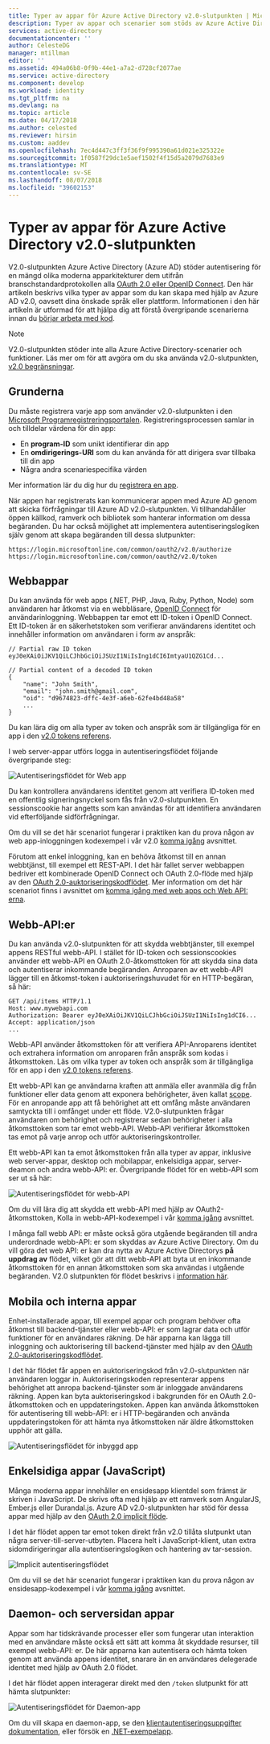 ```yaml
---
title: Typer av appar för Azure Active Directory v2.0-slutpunkten | Microsoft Docs
description: Typer av appar och scenarier som stöds av Azure Active Directory v2.0-slutpunkten.
services: active-directory
documentationcenter: ''
author: CelesteDG
manager: mtillman
editor: ''
ms.assetid: 494a06b8-0f9b-44e1-a7a2-d728cf2077ae
ms.service: active-directory
ms.component: develop
ms.workload: identity
ms.tgt_pltfrm: na
ms.devlang: na
ms.topic: article
ms.date: 04/17/2018
ms.author: celested
ms.reviewer: hirsin
ms.custom: aaddev
ms.openlocfilehash: 7ec4d447c3ff3f36f9f995390a61d021e325322e
ms.sourcegitcommit: 1f0587f29dc1e5aef1502f4f15d5a2079d7683e9
ms.translationtype: MT
ms.contentlocale: sv-SE
ms.lasthandoff: 08/07/2018
ms.locfileid: "39602153"
---
```

# <a name="app-types-for-the-azure-active-directory-v20-endpoint"></a>Typer av appar för Azure Active Directory v2.0-slutpunkten

V2.0-slutpunkten Azure Active Directory (Azure AD) stöder autentisering för en mängd olika moderna apparkitekturer dem utifrån branschstandardprotokollen alla [OAuth 2.0 eller OpenID Connect](active-directory-v2-protocols.md). Den här artikeln beskrivs vilka typer av appar som du kan skapa med hjälp av Azure AD v2.0, oavsett dina önskade språk eller plattform. Informationen i den här artikeln är utformad för att hjälpa dig att förstå övergripande scenarierna innan du [börjar arbeta med kod](active-directory-appmodel-v2-overview.md#getting-started).

> [!NOTE]
> V2.0-slutpunkten stöder inte alla Azure Active Directory-scenarier och funktioner. Läs mer om för att avgöra om du ska använda v2.0-slutpunkten, [v2.0 begränsningar](active-directory-v2-limitations.md).

## <a name="the-basics"></a>Grunderna

Du måste registrera varje app som använder v2.0-slutpunkten i den [Microsoft Programregistreringsportalen](https://apps.dev.microsoft.com). Registreringsprocessen samlar in och tilldelar värdena för din app:

* En **program-ID** som unikt identifierar din app
* En **omdirigerings-URI** som du kan använda för att dirigera svar tillbaka till din app
* Några andra scenariespecifika värden

Mer information lär du dig hur du [registrera en app](quickstart-v2-register-an-app.md).

När appen har registrerats kan kommunicerar appen med Azure AD genom att skicka förfrågningar till Azure AD v2.0-slutpunkten. Vi tillhandahåller öppen källkod, ramverk och bibliotek som hanterar information om dessa begäranden. Du har också möjlighet att implementera autentiseringslogiken själv genom att skapa begäranden till dessa slutpunkter:

```
https://login.microsoftonline.com/common/oauth2/v2.0/authorize
https://login.microsoftonline.com/common/oauth2/v2.0/token
```
<!-- TODO: Need a page for libraries to link to -->

## <a name="web-apps"></a>Webbappar

Du kan använda för web apps (.NET, PHP, Java, Ruby, Python, Node) som användaren har åtkomst via en webbläsare, [OpenID Connect](active-directory-v2-protocols.md) för användarinloggning. Webbappen tar emot ett ID-token i OpenID Connect. Ett ID-token är en säkerhetstoken som verifierar användarens identitet och innehåller information om användaren i form av anspråk:

```
// Partial raw ID token
eyJ0eXAiOiJKV1QiLCJhbGciOiJSUzI1NiIsIng1dCI6ImtyaU1QZG1Cd...

// Partial content of a decoded ID token
{
    "name": "John Smith",
    "email": "john.smith@gmail.com",
    "oid": "d9674823-dffc-4e3f-a6eb-62fe4bd48a58"
    ...
}
```

Du kan lära dig om alla typer av token och anspråk som är tillgängliga för en app i den [v2.0 tokens referens](v2-id-and-access-tokens.md).

I web server-appar utförs logga in autentiseringsflödet följande övergripande steg:

![Autentiseringsflödet för Web app](./media/v2-app-types/convergence_scenarios_webapp.png)

Du kan kontrollera användarens identitet genom att verifiera ID-token med en offentlig signeringsnyckel som fås från v2.0-slutpunkten. En sessionscookie har angetts som kan användas för att identifiera användaren vid efterföljande sidförfrågningar.

Om du vill se det här scenariot fungerar i praktiken kan du prova någon av web app-inloggningen kodexempel i vår v2.0 [komma igång](active-directory-appmodel-v2-overview.md#getting-started) avsnittet.

Förutom att enkel inloggning, kan en behöva åtkomst till en annan webbtjänst, till exempel ett REST-API. I det här fallet server webbappen bedriver ett kombinerade OpenID Connect och OAuth 2.0-flöde med hjälp av den [OAuth 2.0-auktoriseringskodflödet](active-directory-v2-protocols.md). Mer information om det här scenariot finns i avsnittet om [komma igång med web apps och Web API: erna](active-directory-v2-devquickstarts-webapp-webapi-dotnet.md).

## <a name="web-apis"></a>Webb-API:er
Du kan använda v2.0-slutpunkten för att skydda webbtjänster, till exempel appens RESTful webb-API. I stället för ID-token och sessionscookies använder ett webb-API en OAuth 2.0-åtkomsttoken för att skydda sina data och autentiserar inkommande begäranden. Anroparen av ett webb-API lägger till en åtkomst-token i auktoriseringshuvudet för en HTTP-begäran, så här:

```
GET /api/items HTTP/1.1
Host: www.mywebapi.com
Authorization: Bearer eyJ0eXAiOiJKV1QiLCJhbGciOiJSUzI1NiIsIng1dCI6...
Accept: application/json
...
```

Webb-API använder åtkomsttoken för att verifiera API-Anroparens identitet och extrahera information om anroparen från anspråk som kodas i åtkomsttoken. Läs om vilka typer av token och anspråk som är tillgängliga för en app i den [v2.0 tokens referens](v2-id-and-access-tokens.md).

Ett webb-API kan ge användarna kraften att anmäla eller avanmäla dig från funktioner eller data genom att exponera behörigheter, även kallat [scope](v2-permissions-and-consent.md). För en anropande app att få behörighet att ett omfång måste användaren samtyckta till i omfånget under ett flöde. V2.0-slutpunkten frågar användaren om behörighet och registrerar sedan behörigheter i alla åtkomsttoken som tar emot webb-API. Webb-API verifierar åtkomsttoken tas emot på varje anrop och utför auktoriseringskontroller.

Ett webb-API kan ta emot åtkomsttoken från alla typer av appar, inklusive web server-appar, desktop och mobilappar, enkelsidiga appar, server-deamon och andra webb-API: er. Övergripande flödet för en webb-API som ser ut så här:

![Autentiseringsflödet för webb-API](./media/v2-app-types/convergence_scenarios_webapi.png)

Om du vill lära dig att skydda ett webb-API med hjälp av OAuth2-åtkomsttoken, Kolla in webb-API-kodexempel i vår [komma igång](active-directory-appmodel-v2-overview.md#getting-started) avsnittet.

I många fall webb API: er måste också göra utgående begäranden till andra underordnade webb-API: er som skyddas av Azure Active Directory. Om du vill göra det web API: er kan dra nytta av Azure Active Directorys **på uppdrag av** flödet, vilket gör att ditt webb-API att byta ut en inkommande åtkomsttoken för en annan åtkomsttoken som ska användas i utgående begäranden. V2.0 slutpunkten för flödet beskrivs i [information här](v2-oauth2-on-behalf-of-flow.md).

## <a name="mobile-and-native-apps"></a>Mobila och interna appar
Enhet-installerade appar, till exempel appar och program behöver ofta åtkomst till backend-tjänster eller webb-API: er som lagrar data och utför funktioner för en användares räkning. De här apparna kan lägga till inloggning och auktorisering till backend-tjänster med hjälp av den [OAuth 2.0-auktoriseringskodflödet](v2-oauth2-auth-code-flow.md).

I det här flödet får appen en auktoriseringskod från v2.0-slutpunkten när användaren loggar in. Auktoriseringskoden representerar appens behörighet att anropa backend-tjänster som är inloggade användarens räkning. Appen kan byta auktoriseringskod i bakgrunden för en OAuth 2.0-åtkomsttoken och en uppdateringstoken. Appen kan använda åtkomsttoken för autentisering till webb-API: er i HTTP-begäranden och använda uppdateringstoken för att hämta nya åtkomsttoken när äldre åtkomsttoken upphör att gälla.

![Autentiseringsflödet för inbyggd app](./media/v2-app-types/convergence_scenarios_native.png)

## <a name="single-page-apps-javascript"></a>Enkelsidiga appar (JavaScript)
Många moderna appar innehåller en ensidesapp klientdel som främst är skriven i JavaScript. De skrivs ofta med hjälp av ett ramverk som AngularJS, Ember.js eller Durandal.js. Azure AD v2.0-slutpunkten har stöd för dessa appar med hjälp av den [OAuth 2.0 implicit flöde](v2-oauth2-implicit-grant-flow.md).

I det här flödet appen tar emot token direkt från v2.0 tillåta slutpunkt utan några server-till-server-utbyten. Placera helt i JavaScript-klient, utan extra sidomdirigeringar alla autentiseringslogiken och hantering av tar-session.

![Implicit autentiseringsflödet](./media/v2-app-types/convergence_scenarios_implicit.png)

Om du vill se det här scenariot fungerar i praktiken kan du prova någon av ensidesapp-kodexempel i vår [komma igång](active-directory-appmodel-v2-overview.md#getting-started) avsnittet.

## <a name="daemons-and-server-side-apps"></a>Daemon- och serversidan appar
Appar som har tidskrävande processer eller som fungerar utan interaktion med en användare måste också ett sätt att komma åt skyddade resurser, till exempel webb-API: er. De här apparna kan autentisera och hämta token genom att använda appens identitet, snarare än en användares delegerade identitet med hjälp av OAuth 2.0 flödet.

I det här flödet appen interagerar direkt med den `/token` slutpunkt för att hämta slutpunkter:

![Autentiseringsflödet för Daemon-app](./media/v2-app-types/convergence_scenarios_daemon.png)

Om du vill skapa en daemon-app, se den [klientautentiseringsuppgifter dokumentation](v2-oauth2-client-creds-grant-flow.md), eller försök en [.NET-exempelapp](https://github.com/Azure-Samples/active-directory-dotnet-daemon-v2).
